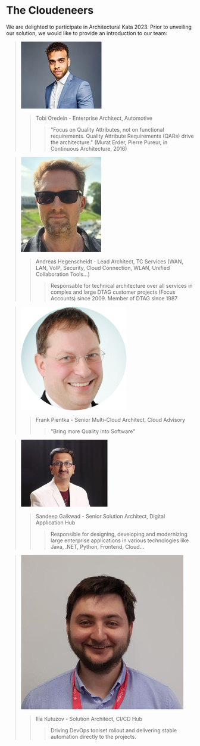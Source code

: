 # The Cloudeneers
We are delighted to participate in Architectural Kata 2023. Prior to unveiling our solution, we would like to provide an introduction to our team:

> ![Oredein!](../images/Oredein.jpg "Tobi Oredein")
>> Tobi Oredein - Enterprise Architect, Automotive
>>> "Focus on Quality Attributes, not on functional requirements. Quality Attribute Requirements (QARs) drive the architecture." (Murat Erder, Pierre Pureur, in Continuous Architecture, 2016)

> ![Hegenscheidt!](../images/230911_AHegenscheidt.jpg "Andreas Hegenscheidt")
>> Andreas Hegenscheidt - Lead Architect, TC Services (WAN, LAN, VoIP, Security, Cloud Connection, WLAN, Unified Collaboration Tools...)
>>> Responsable for technical architecture over all services in complex and large DTAG customer projects (Focus Accounts) since 2009.
>>> Member of DTAG since 1987

> ![Pientka!](../images/pientka-rud.png "Frank Pientka")
>> Frank Pientka - Senior Multi-Cloud Architect, Cloud Advisory
>>> "Bring more Quality into Software"

> ![Sandeep!](../images/Sandeep_Gaikwad.jpg "Sandeep Gaikwad")
>> Sandeep Gaikwad - Senior Solution Architect, Digital Application Hub 
>>> Responsible for designing, developing and modernizing large enterprise applications in various technologies like Java, .NET, Python, Frontend, Cloud...

> ![Kutuzov!](../images/230911_Ilia-Kutuzov.jpg "Ilia Kutuzov")
>> Ilia Kutuzov - Solution Architect, CI/CD Hub
>>> Driving DevOps toolset rollout and delivering stable automation directly to the projects.
